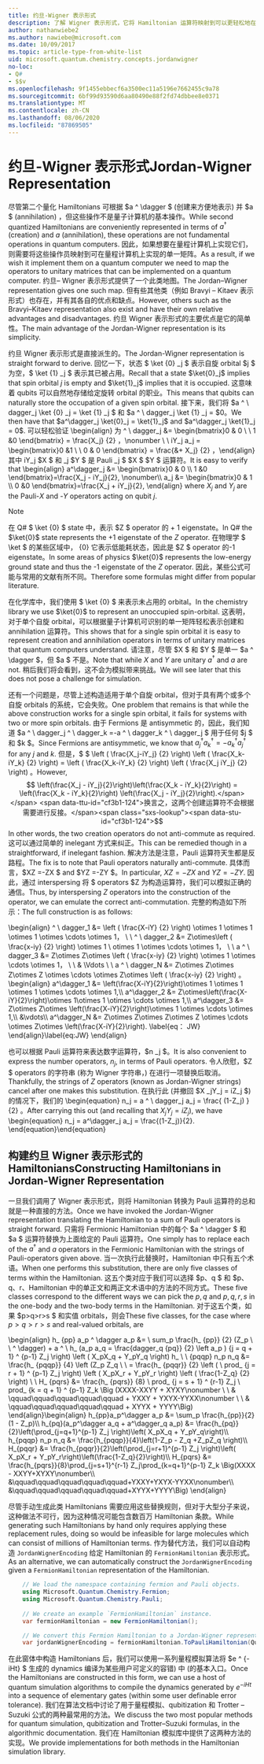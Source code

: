 ```yaml
---
title: 约旦-Wigner 表示形式
description: 了解 Wigner 表示形式，它将 Hamiltonian 运算符映射到可以更轻松地在量程计算机上实现的单一矩阵。
author: nathanwiebe2
ms.author: nawiebe@microsoft.com
ms.date: 10/09/2017
ms.topic: article-type-from-white-list
uid: microsoft.quantum.chemistry.concepts.jordanwigner
no-loc:
- Q#
- $$v
ms.openlocfilehash: 9f1455ebbecf6a3500ec11a5196e7662455c9a78
ms.sourcegitcommit: 6bf99d93590d6aa80490e88f2fd74dbbee8e0371
ms.translationtype: MT
ms.contentlocale: zh-CN
ms.lasthandoff: 08/06/2020
ms.locfileid: "87869505"
---
```

# <a name="jordan-wigner-representation"></a><span data-ttu-id="cf3b1-103">约旦-Wigner 表示形式</span><span class="sxs-lookup"><span data-stu-id="cf3b1-103">Jordan-Wigner Representation</span></span>

<span data-ttu-id="cf3b1-104">尽管第二个量化 Hamiltonians 可根据 $a ^ \dagger $ (创建来方便地表示) 并 $a $ (annihilation) ，但这些操作不是量子计算机的基本操作。</span><span class="sxs-lookup"><span data-stu-id="cf3b1-104">While second quantized Hamiltonians are conveniently represented in terms of $a^\dagger$ (creation) and $a$ (annihilation), these operations are not fundamental operations in quantum computers.</span></span>
<span data-ttu-id="cf3b1-105">因此，如果想要在量程计算机上实现它们，则需要将这些操作员映射到可在量程计算机上实现的单一矩阵。</span><span class="sxs-lookup"><span data-stu-id="cf3b1-105">As a result, if we wish it implement them on a quantum computer we need to map the operators to unitary matrices that can be implemented on a quantum computer.</span></span>
<span data-ttu-id="cf3b1-106">约旦– Wigner 表示形式提供了一个此类地图。</span><span class="sxs-lookup"><span data-stu-id="cf3b1-106">The Jordan–Wigner representation gives one such map.</span></span>
<span data-ttu-id="cf3b1-107">但有些其他类（例如 Bravyi – Kitaev 表示形式）也存在，并有其各自的优点和缺点。</span><span class="sxs-lookup"><span data-stu-id="cf3b1-107">However, others such as the Bravyi–Kitaev representation also exist and have their own relative advantages and disadvantages.</span></span>
<span data-ttu-id="cf3b1-108">约旦 Wigner 表示形式的主要优点是它的简单性。</span><span class="sxs-lookup"><span data-stu-id="cf3b1-108">The main advantage of the Jordan-Wigner representation is its simplicity.</span></span>

<span data-ttu-id="cf3b1-109">约旦 Wigner 表示形式是直接派生的。</span><span class="sxs-lookup"><span data-stu-id="cf3b1-109">The Jordan-Wigner representation is straight forward to derive.</span></span>
<span data-ttu-id="cf3b1-110">回忆一下，状态 $ \ket {0} _j $ 表示自旋 orbital $j $ 为空，$ \ket {1} _j $ 表示其已被占用。</span><span class="sxs-lookup"><span data-stu-id="cf3b1-110">Recall that a state $\ket{0}_j$ implies that spin orbital $j$ is empty and $\ket{1}_j$ implies that it is occupied.</span></span>
<span data-ttu-id="cf3b1-111">这意味着 qubits 可以自然地存储给定旋转 orbital 的职业。</span><span class="sxs-lookup"><span data-stu-id="cf3b1-111">This means that qubits can naturally store the occupation of a given spin orbital.</span></span>
<span data-ttu-id="cf3b1-112">接下来，我们将 $a ^ \ dagger_j \ket {0} _j = \ket {1} _j $ 和 $a ^ \ dagger_j \ket {1} _j = $0。</span><span class="sxs-lookup"><span data-stu-id="cf3b1-112">We then have that $a^\dagger_j \ket{0}_j = \ket{1}_j$ and $a^\dagger_j \ket{1}_j = 0$.</span></span>
<span data-ttu-id="cf3b1-113">可以轻松验证 \begin{align} 为 ^ \ dagger_j &= \begin{bmatrix}0 & 0 \\ \ 1 &0 \end{bmatrix} = \frac{X_j} {2} ，\nonumber \\ \\ iY_j a_j = \begin{bmatrix}0 &1 \\ \ 0 & 0 \end{bmatrix} = \frac{&+ X_j} {2} ，\end{align} 其中 iY_j $X $ 和 _j $Y $ 是 Pauli _j $ $X $ $Y $ 运算符。</span><span class="sxs-lookup"><span data-stu-id="cf3b1-113">It is easy to verify that \begin{align} a^\dagger_j &= \begin{bmatrix}0 & 0 \\\ 1 &0 \end{bmatrix}=\frac{X_j - iY_j}{2}, \nonumber\\\\ a_j &= \begin{bmatrix}0 & 1 \\\ 0 &0 \end{bmatrix}=\frac{X_j + iY_j}{2}, \end{align} where $X_j$ and $Y_j$ are the Pauli-$X$ and -$Y$ operators acting on qubit $j$.</span></span>

>[!NOTE]
> <span data-ttu-id="cf3b1-114">在 Q# $ \ket {0} $ state 中，表示 $Z $ operator 的 + 1 eigenstate。</span><span class="sxs-lookup"><span data-stu-id="cf3b1-114">In Q# the $\ket{0}$ state represents the +1 eigenstate of the $Z$ operator.</span></span> <span data-ttu-id="cf3b1-115">在物理学 $ \ket $ 的某些区域中， {0} 它表示低能耗状态，因此是 $Z $ operator 的-1 eigenstate。</span><span class="sxs-lookup"><span data-stu-id="cf3b1-115">In some areas of physics $\ket{0}$ represents the low-energy ground state and thus the -1 eigenstate of the $Z$ operator.</span></span> <span data-ttu-id="cf3b1-116">因此，某些公式可能与常用的文献有所不同。</span><span class="sxs-lookup"><span data-stu-id="cf3b1-116">Therefore some formulas might differ from popular literature.</span></span>

<span data-ttu-id="cf3b1-117">在化学库中，我们使用 $ \ket {0} $ 来表示未占用的 orbital。</span><span class="sxs-lookup"><span data-stu-id="cf3b1-117">In the chemistry library we use $\ket{0}$ to represent an unoccupied spin-orbital.</span></span>
<span data-ttu-id="cf3b1-118">这表明，对于单个自旋 orbital，可以根据量子计算机可识别的单一矩阵轻松表示创建和 annihilation 运算符。</span><span class="sxs-lookup"><span data-stu-id="cf3b1-118">This shows that for a single spin orbital it is easy to represent creation and annihilation operators in terms of unitary matrices that quantum computers understand.</span></span>
<span data-ttu-id="cf3b1-119">请注意，尽管 $X $ 和 $Y $ 是单一 $a ^ \dagger $，但 $a $ 不是。</span><span class="sxs-lookup"><span data-stu-id="cf3b1-119">Note that while $X$ and $Y$ are unitary $a^\dagger$ and $a$ are not.</span></span>
<span data-ttu-id="cf3b1-120">稍后我们将会看到，这不会为模拟带来挑战。</span><span class="sxs-lookup"><span data-stu-id="cf3b1-120">We will see later that this does not pose a challenge for simulation.</span></span>

<span data-ttu-id="cf3b1-121">还有一个问题是，尽管上述构造适用于单个自旋 orbital，但对于具有两个或多个自旋 orbitals 的系统，它会失败。</span><span class="sxs-lookup"><span data-stu-id="cf3b1-121">One problem that remains is that while the above construction works for a single spin orbital, it fails for systems with two or more spin orbitals.</span></span>
<span data-ttu-id="cf3b1-122">由于 Fermions 是 antisymmetic 的，因此，我们知道 $a ^ \ dagger_j ^ \ dagger_k =-a ^ \ dagger_k ^ \ dagger_j $ 用于任何 $j $ 和 $k $。</span><span class="sxs-lookup"><span data-stu-id="cf3b1-122">Since Fermions are antisymmetic, we know that $a^\dagger_j a^\dagger_k = - a^\dagger_k a^\dagger_j$ for any $j$ and $k$.</span></span>
<span data-ttu-id="cf3b1-123">但是，$ $ \left ( \frac{X_j-iY_j} {2} \right) \left ( \frac{X_k-iY_k} {2} \right) = \left ( \frac{X_k-iY_k} {2} \right) \left ( \frac{X_j iY_j} {2} \right) 。</span><span class="sxs-lookup"><span data-stu-id="cf3b1-123">However, $$ \left(\frac{X_j - iY_j}{2}\right)\left(\frac{X_k - iY_k}{2}\right) = \left(\frac{X_k - iY_k}{2}\right) \left(\frac{X_j - iY_j}{2}\right).</span></span>
<span data-ttu-id="cf3b1-124">换言之，这两个创建运算符不会根据需要进行反接。</span><span class="sxs-lookup"><span data-stu-id="cf3b1-124">$$ In other words, the two creation operators do not anti-commute as required.</span></span>
<span data-ttu-id="cf3b1-125">这可以通过简单的 inelegant 方式来纠正。</span><span class="sxs-lookup"><span data-stu-id="cf3b1-125">This can be remedied though in a straightforward, if inelegant fashion.</span></span>
<span data-ttu-id="cf3b1-126">解决方法是注意，Pauli 运算符天生都是反路程。</span><span class="sxs-lookup"><span data-stu-id="cf3b1-126">The fix is to note that Pauli operators naturally anti-commute.</span></span>
<span data-ttu-id="cf3b1-127">具体而言，$XZ =-ZX $ and $YZ =-ZY $。</span><span class="sxs-lookup"><span data-stu-id="cf3b1-127">In particular, $XZ = -ZX$ and $YZ=-ZY$.</span></span>
<span data-ttu-id="cf3b1-128">因此，通过 interspersing 将 $ operators $Z 为构造运算符，我们可以模拟正确的通信。</span><span class="sxs-lookup"><span data-stu-id="cf3b1-128">Thus, by interspersing $Z$ operators into the construction of the operator, we can emulate the correct anti-commutation.</span></span>
<span data-ttu-id="cf3b1-129">完整的构造如下所示：</span><span class="sxs-lookup"><span data-stu-id="cf3b1-129">The full construction is as follows:</span></span> 

<span data-ttu-id="cf3b1-130">\begin{align} ^ \ dagger_1 &= \left ( \frac{X-iY} {2} \right) \otimes 1 \otimes 1 \otimes 1 \otimes \cdots \otimes 1， \\ \\ ^ \ dagger_2 &= Z\otimes\left ( \frac{x-iy} {2} \right) \otimes 1 \ otimes 1 \otimes \cdots \otimes 1， \\ \\ a ^ \ dagger_3 &= Z\otimes Z\otimes \left ( \frac{x-iy} {2} \right) \otimes 1 \otimes \cdots \otimes 1， \\ \\ & \Vdots \\ \\ a ^ \ dagger_N &= Z\otimes Z\otimes Z\otimes Z \otimes \cdots \otimes Z\otimes \left ( \frac{x-iy} {2} \right) 。</span><span class="sxs-lookup"><span data-stu-id="cf3b1-130">\begin{align} a^\dagger_1 &= \left(\frac{X-iY}{2}\right)\otimes 1 \otimes 1 \otimes 1 \otimes \cdots \otimes 1,\\\\ a^\dagger_2 &= Z\otimes\left(\frac{X-iY}{2}\right)\otimes 1\otimes 1 \otimes \cdots \otimes 1,\\\\ a^\dagger_3 &= Z\otimes Z\otimes \left(\frac{X-iY}{2}\right)\otimes 1 \otimes \cdots \otimes 1,\\\\ &\vdots\\\\ a^\dagger_N &= Z\otimes Z\otimes Z\otimes Z \otimes \cdots \otimes Z\otimes \left(\frac{X-iY}{2}\right).</span></span> <span data-ttu-id="cf3b1-131">\label{eq： JW} \end{align}</span><span class="sxs-lookup"><span data-stu-id="cf3b1-131">\label{eq:JW} \end{align}</span></span>

<span data-ttu-id="cf3b1-132">也可以根据 Pauli 运算符来表达数字运算符，$n _j $。</span><span class="sxs-lookup"><span data-stu-id="cf3b1-132">It is also convenient to express the number operators, $n_j$, in terms of Pauli operators.</span></span>
<span data-ttu-id="cf3b1-133">令人欣慰，$Z $ operators 的字符串 (称为 Wigner 字符串，) 在进行一项替换后取消。</span><span class="sxs-lookup"><span data-stu-id="cf3b1-133">Thankfully, the strings of $Z$ operators (known as Jordan-Wigner strings) cancel after one makes this substitution.</span></span>
<span data-ttu-id="cf3b1-134">在执行此 (并撤回 $X _jY_j = iZ_j $) 的情况下，我们的 \begin{equation} n_j = a ^ \ dagger_j a_j = \frac{ (1-Z_j) } {2} 。</span><span class="sxs-lookup"><span data-stu-id="cf3b1-134">After carrying this out (and recalling that $X_jY_j=iZ_j$), we have \begin{equation} n_j = a^\dagger_j a_j = \frac{(1-Z_j)}{2}.</span></span>
<span data-ttu-id="cf3b1-135">\end{equation}</span><span class="sxs-lookup"><span data-stu-id="cf3b1-135">\end{equation}</span></span>


## <a name="constructing-hamiltonians-in-jordan-wigner-representation"></a><span data-ttu-id="cf3b1-136">构建约旦 Wigner 表示形式的 Hamiltonians</span><span class="sxs-lookup"><span data-stu-id="cf3b1-136">Constructing Hamiltonians in Jordan-Wigner Representation</span></span>

<span data-ttu-id="cf3b1-137">一旦我们调用了 Wigner 表示形式，则将 Hamiltonian 转换为 Pauli 运算符的总和就是一种直接的方法。</span><span class="sxs-lookup"><span data-stu-id="cf3b1-137">Once we have invoked the Jordan-Wigner representation translating the Hamiltonian to a sum of Pauli operators is straight forward.</span></span>
<span data-ttu-id="cf3b1-138">只需将 Fermionic Hamiltonian 中的每个 $a ^ \dagger $ 和 $a $ 运算符替换为上面给定的 Pauli 运算符。</span><span class="sxs-lookup"><span data-stu-id="cf3b1-138">One simply has to replace each of the $a^\dagger$ and $a$ operators in the Fermionic Hamiltonian with the strings of Pauli-operators given above.</span></span>
<span data-ttu-id="cf3b1-139">当一次执行此替换时，Hamiltonian 中只有五个术语。</span><span class="sxs-lookup"><span data-stu-id="cf3b1-139">When one performs this substitution, there are only five classes of terms within the Hamiltonian.</span></span>
<span data-ttu-id="cf3b1-140">这五个类对应于我们可以选择 $p、q $ 和 $p、q、r、Hamiltonian 中的单正文和两正文术语中的方法的不同方式。</span><span class="sxs-lookup"><span data-stu-id="cf3b1-140">These five classes correspond to the different ways we can pick the $p,q$ and $p,q,r,s$ in the one-body and the two-body terms in the Hamiltonian.</span></span>
<span data-ttu-id="cf3b1-141">对于这五个类，如果 $p>q>r>s $ 和实值 orbitals，则会</span><span class="sxs-lookup"><span data-stu-id="cf3b1-141">These five classes, for the case where $p>q>r>s$ and real-valued orbitals, are</span></span>

<span data-ttu-id="cf3b1-142">\begin{align} h_ {pp} a_p ^ \dagger a_p &= \ sum_p \frac{h_ {pp}} {2} (Z_p \\ \\ ^ \dagger) + a ^ \ h_ (a_p a_q = \frac{dagger_q {pq}} {2} \left a_p \) {j = q + 1} ^ {p-1} Z_j \right) \left ( X_pX_q + Y_pY_q \right) h_ \\ \\ {pqqp} n_p n_q &= \frac{h_ {pqqp}} {4} \left (Z_p Z_q \\ \\ = \frac{h_ {pqqr}} {2} \left ( \ prod_ {j = r + 1} ^ {p-1} Z_j \right) \left ( X_pX_r + Y_pY_r \right) \left ( \frac{1-Z_q} {2} \right) \\ \\ H_ {pqrs} &= \frac{h_ {pqrs}} {8} \ prod_ {j = s + 1} ^ {r-1} Z_j \ prod_ {k = q + 1} ^ {p-1} Z_k \Big (XXXX-XXYY + XYXY\nonumber \\ \\ & \qquad\qquad\qquad\qquad\qquad + YXXY + YXYX-YYXX\nonumber \\ \\ & \qquad\qquad\qquad\qquad\qquad + XYYX + YYYY\Big) \end{align}</span><span class="sxs-lookup"><span data-stu-id="cf3b1-142">\begin{align} h_{pp}a_p^\dagger a_p &= \sum_p \frac{h_{pp}}{2}(1 - Z_p)\\\\ h_{pq}(a_p^\dagger a_q + a^\dagger_q a_p) &= \frac{h_{pq}}{2}\left(\prod_{j=q+1}^{p-1} Z_j \right)\left( X_pX_q + Y_pY_q\right)\\\\ h_{pqqp} n_p n_q &=  \frac{h_{pqqp}}{4}\left(1-Z_p - Z_q +Z_pZ_q \right)\\\\ H_{pqqr} &= \frac{h_{pqqr}}{2}\left(\prod_{j=r+1}^{p-1} Z_j \right)\left( X_pX_r + Y_pY_r\right)\left(\frac{1-Z_q}{2}\right)\\\\ H_{pqrs} &= \frac{h_{pqrs}}{8}\prod_{j=s+1}^{r-1} Z_j\prod_{k=q+1}^{p-1} Z_k \Big(XXXX - XXYY+XYXY\nonumber\\\\ &\qquad\qquad\qquad\qquad\qquad+YXXY+YXYX-YYXX\nonumber\\\\ &\qquad\qquad\qquad\qquad\qquad+XYYX+YYYY\Big) \end{align}</span></span>

<span data-ttu-id="cf3b1-143">尽管手动生成此类 Hamiltonians 需要应用这些替换规则，但对于大型分子来说，这种做法不可行，因为这种情况可能包含数百万 Hamiltonian 条款。</span><span class="sxs-lookup"><span data-stu-id="cf3b1-143">While generating such Hamiltonians by hand only requires applying these replacement rules, doing so would be infeasible for large molecules which can consist of millions of Hamiltonian terms.</span></span>
<span data-ttu-id="cf3b1-144">作为替代方法，我们可以自动构造 `JordanWignerEncoding` 给定 Hamiltonian 的 `FermionHamiltonian` 表示形式。</span><span class="sxs-lookup"><span data-stu-id="cf3b1-144">As an alternative, we can automatically construct the `JordanWignerEncoding` given a `FermionHamiltonian` representation of the Hamiltonian.</span></span>

```csharp
    // We load the namespace containing fermion and Pauli objects. 
    using Microsoft.Quantum.Chemistry.Fermion;
    using Microsoft.Quantum.Chemistry.Pauli;
    
    // We create an example `FermionHamiltonian` instance.
    var fermionHamiltonian = new FermionHamiltonian();

    // We convert this Fermion Hamiltonian to a Jordan-Wigner representation.
    var jordanWignerEncoding = fermionHamiltonian.ToPauliHamiltonian(QubitEncoding.JordanWigner);
```

<span data-ttu-id="cf3b1-145">在此窗体中构造 Hamiltonians 后，我们可以使用一系列量程模拟算法将 $e ^ {-iHt} $ 生成的 dynamics 编译为某些用户可定义的容错) 中 (的基本入口。</span><span class="sxs-lookup"><span data-stu-id="cf3b1-145">Once the Hamiltonians are constructed in this form, we can use a host of quantum simulation algorithms to compile the dynamics generated by $e^{-iHt}$ into a sequence of elementary gates (within some user definable error tolerance).</span></span>
<span data-ttu-id="cf3b1-146">我们在算法文档中讨论了用于量程模拟、qubitization 和 Trotter – Suzuki 公式的两种最常用的方法。</span><span class="sxs-lookup"><span data-stu-id="cf3b1-146">We discuss the two most popular methods for quantum simulation, qubitization and Trotter–Suzuki formulas, in the algorithmic documentation.</span></span> <span data-ttu-id="cf3b1-147">我们在 Hamiltonian 模拟库中提供了这两种方法的实现。</span><span class="sxs-lookup"><span data-stu-id="cf3b1-147">We provide implementations for both methods in the Hamiltonian simulation library.</span></span>
